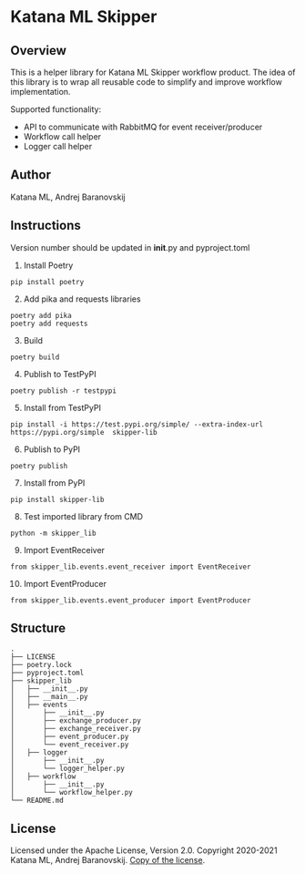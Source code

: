 # Katana ML Skipper

## Overview

This is a helper library for Katana ML Skipper workflow product. The idea of this library is to wrap all reusable code to simplify and improve workflow implementation.

Supported functionality:

- API to communicate with RabbitMQ for event receiver/producer
- Workflow call helper
- Logger call helper

## Author

Katana ML, Andrej Baranovskij

## Instructions

Version number should be updated in __init__.py and pyproject.toml

1. Install Poetry

```
pip install poetry
```

2. Add pika and requests libraries

```
poetry add pika
poetry add requests
```

3. Build

```
poetry build
```

4. Publish to TestPyPI

```
poetry publish -r testpypi
```

5. Install from TestPyPI

```
pip install -i https://test.pypi.org/simple/ --extra-index-url https://pypi.org/simple  skipper-lib
```

6. Publish to PyPI

```
poetry publish
```

7. Install from PyPI

```
pip install skipper-lib
```

8. Test imported library from CMD

```
python -m skipper_lib
```

9. Import EventReceiver

```
from skipper_lib.events.event_receiver import EventReceiver
```

10. Import EventProducer

```
from skipper_lib.events.event_producer import EventProducer
```

## Structure

```
.
├── LICENSE
├── poetry.lock
├── pyproject.toml
├── skipper_lib
│   ├── __init__.py
│   ├── __main__.py
│   ├── events
│       ├── __init__.py
│       ├── exchange_producer.py
│       ├── exchange_receiver.py
│       ├── event_producer.py
│       └── event_receiver.py
│   ├── logger
│       ├── __init__.py
│       └── logger_helper.py
│   ├── workflow
│       ├── __init__.py
│       └── workflow_helper.py
└── README.md
```

## License

Licensed under the Apache License, Version 2.0. Copyright 2020-2021 Katana ML, Andrej Baranovskij. [Copy of the license](https://github.com/katanaml/katana-pipeline/blob/master/LICENSE).

